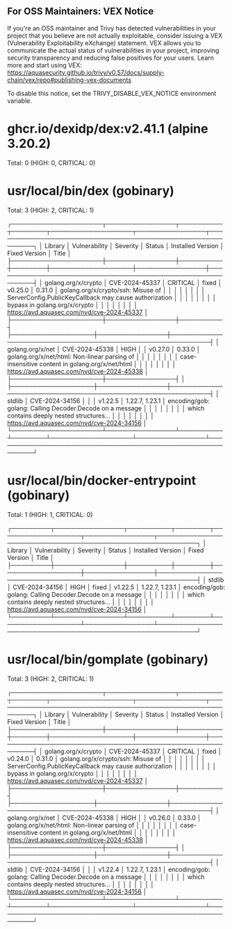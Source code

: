 
For OSS Maintainers: VEX Notice
--------------------------------
If you're an OSS maintainer and Trivy has detected vulnerabilities in your project that you believe are not actually exploitable, consider issuing a VEX (Vulnerability Exploitability eXchange) statement.
VEX allows you to communicate the actual status of vulnerabilities in your project, improving security transparency and reducing false positives for your users.
Learn more and start using VEX: https://aquasecurity.github.io/trivy/v0.57/docs/supply-chain/vex/repo#publishing-vex-documents

To disable this notice, set the TRIVY_DISABLE_VEX_NOTICE environment variable.


ghcr.io/dexidp/dex:v2.41.1 (alpine 3.20.2)
==========================================
Total: 0 (HIGH: 0, CRITICAL: 0)


usr/local/bin/dex (gobinary)
============================
Total: 3 (HIGH: 2, CRITICAL: 1)

┌─────────────────────┬────────────────┬──────────┬────────┬───────────────────┬────────────────┬───────────────────────────────────────────────────────────┐
│       Library       │ Vulnerability  │ Severity │ Status │ Installed Version │ Fixed Version  │                           Title                           │
├─────────────────────┼────────────────┼──────────┼────────┼───────────────────┼────────────────┼───────────────────────────────────────────────────────────┤
│ golang.org/x/crypto │ CVE-2024-45337 │ CRITICAL │ fixed  │ v0.25.0           │ 0.31.0         │ golang.org/x/crypto/ssh: Misuse of                        │
│                     │                │          │        │                   │                │ ServerConfig.PublicKeyCallback may cause authorization    │
│                     │                │          │        │                   │                │ bypass in golang.org/x/crypto                             │
│                     │                │          │        │                   │                │ https://avd.aquasec.com/nvd/cve-2024-45337                │
├─────────────────────┼────────────────┼──────────┤        ├───────────────────┼────────────────┼───────────────────────────────────────────────────────────┤
│ golang.org/x/net    │ CVE-2024-45338 │ HIGH     │        │ v0.27.0           │ 0.33.0         │ golang.org/x/net/html: Non-linear parsing of              │
│                     │                │          │        │                   │                │ case-insensitive content in golang.org/x/net/html         │
│                     │                │          │        │                   │                │ https://avd.aquasec.com/nvd/cve-2024-45338                │
├─────────────────────┼────────────────┤          │        ├───────────────────┼────────────────┼───────────────────────────────────────────────────────────┤
│ stdlib              │ CVE-2024-34156 │          │        │ v1.22.5           │ 1.22.7, 1.23.1 │ encoding/gob: golang: Calling Decoder.Decode on a message │
│                     │                │          │        │                   │                │ which contains deeply nested structures...                │
│                     │                │          │        │                   │                │ https://avd.aquasec.com/nvd/cve-2024-34156                │
└─────────────────────┴────────────────┴──────────┴────────┴───────────────────┴────────────────┴───────────────────────────────────────────────────────────┘

usr/local/bin/docker-entrypoint (gobinary)
==========================================
Total: 1 (HIGH: 1, CRITICAL: 0)

┌─────────┬────────────────┬──────────┬────────┬───────────────────┬────────────────┬───────────────────────────────────────────────────────────┐
│ Library │ Vulnerability  │ Severity │ Status │ Installed Version │ Fixed Version  │                           Title                           │
├─────────┼────────────────┼──────────┼────────┼───────────────────┼────────────────┼───────────────────────────────────────────────────────────┤
│ stdlib  │ CVE-2024-34156 │ HIGH     │ fixed  │ v1.22.5           │ 1.22.7, 1.23.1 │ encoding/gob: golang: Calling Decoder.Decode on a message │
│         │                │          │        │                   │                │ which contains deeply nested structures...                │
│         │                │          │        │                   │                │ https://avd.aquasec.com/nvd/cve-2024-34156                │
└─────────┴────────────────┴──────────┴────────┴───────────────────┴────────────────┴───────────────────────────────────────────────────────────┘

usr/local/bin/gomplate (gobinary)
=================================
Total: 3 (HIGH: 2, CRITICAL: 1)

┌─────────────────────┬────────────────┬──────────┬────────┬───────────────────┬────────────────┬───────────────────────────────────────────────────────────┐
│       Library       │ Vulnerability  │ Severity │ Status │ Installed Version │ Fixed Version  │                           Title                           │
├─────────────────────┼────────────────┼──────────┼────────┼───────────────────┼────────────────┼───────────────────────────────────────────────────────────┤
│ golang.org/x/crypto │ CVE-2024-45337 │ CRITICAL │ fixed  │ v0.24.0           │ 0.31.0         │ golang.org/x/crypto/ssh: Misuse of                        │
│                     │                │          │        │                   │                │ ServerConfig.PublicKeyCallback may cause authorization    │
│                     │                │          │        │                   │                │ bypass in golang.org/x/crypto                             │
│                     │                │          │        │                   │                │ https://avd.aquasec.com/nvd/cve-2024-45337                │
├─────────────────────┼────────────────┼──────────┤        ├───────────────────┼────────────────┼───────────────────────────────────────────────────────────┤
│ golang.org/x/net    │ CVE-2024-45338 │ HIGH     │        │ v0.26.0           │ 0.33.0         │ golang.org/x/net/html: Non-linear parsing of              │
│                     │                │          │        │                   │                │ case-insensitive content in golang.org/x/net/html         │
│                     │                │          │        │                   │                │ https://avd.aquasec.com/nvd/cve-2024-45338                │
├─────────────────────┼────────────────┤          │        ├───────────────────┼────────────────┼───────────────────────────────────────────────────────────┤
│ stdlib              │ CVE-2024-34156 │          │        │ v1.22.4           │ 1.22.7, 1.23.1 │ encoding/gob: golang: Calling Decoder.Decode on a message │
│                     │                │          │        │                   │                │ which contains deeply nested structures...                │
│                     │                │          │        │                   │                │ https://avd.aquasec.com/nvd/cve-2024-34156                │
└─────────────────────┴────────────────┴──────────┴────────┴───────────────────┴────────────────┴───────────────────────────────────────────────────────────┘

